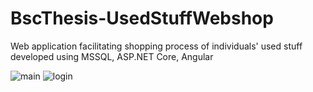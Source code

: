 # BscThesis-UsedStuffWebshop
Web application facilitating shopping process of individuals' used stuff developed using MSSQL, ASP.NET Core, Angular


![main](https://user-images.githubusercontent.com/48868285/156869106-1d97c85d-cdcc-472f-8674-0eae916b4d29.PNG)
![login](https://user-images.githubusercontent.com/48868285/156869107-ffed1144-97fa-49d6-a94d-57c262200406.PNG)
